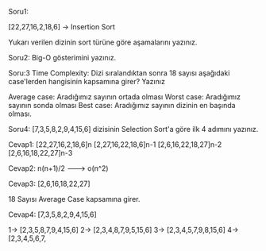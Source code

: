 Soru1:

[22,27,16,2,18,6] -> Insertion Sort

Yukarı verilen dizinin sort türüne göre aşamalarını yazınız.

Soru2:
Big-O gösterimini yazınız.

Soru:3
Time Complexity: Dizi sıralandıktan sonra 18 sayısı aşağıdaki case'lerden hangisinin kapsamına girer? Yazınız

Average case: Aradığımız sayının ortada olması
Worst case: Aradığımız sayının sonda olması
Best case: Aradığımız sayının dizinin en başında olması.

Soru4:
[7,3,5,8,2,9,4,15,6] dizisinin Selection Sort'a göre ilk 4 adımını yazınız.

Cevap1:
[22,27,16,2,18,6]n
[2,27,16,22,18,6]n-1
[2,6,16,22,18,27]n-2
[2,6,16,18,22,27]n-3

Cevap2:
n(n+1)/2 ---> o(n^2)

Cevap3:
[2,6,16,18,22,27] 

18 Sayısı Average Case kapsamına girer.

Cevap4:
[7,3,5,8,2,9,4,15,6]

1-> [2,3,5,8,7,9,4,15,6]
2-> [2,3,4,8,7,9,5,15,6]
3-> [2,3,4,5,7,9,8,15,6]
4-> [2,3,4,5,6,7,
